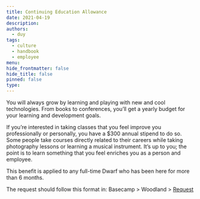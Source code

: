 ```yaml
---
title: Continuing Education Allowance
date: 2021-04-19
description: 
authors: 
  - duy
tags: 
  - culture
  - handbook
  - employee
menu:
hide_frontmatter: false
hide_title: false
pinned: false
type:
---
```


You will always grow by learning and playing with new and cool technologies. From books to conferences, you’ll get a yearly budget for your learning and development goals.

If you’re interested in taking classes that you feel improve you professionally or personally, you have a $300 annual stipend to do so. Some people take courses directly related to their careers while taking photography lessons or learning a musical instrument. It’s up to you; the point is to learn something that you feel enriches you as a person and employee.

This benefit is applied to any full-time Dwarf who has been here for more than 6 months.

The request should follow this format in: Basecamp > Woodland > [Request](https://3.basecamp.com/4108948/buckets/9403032/todolists/1557155199)

